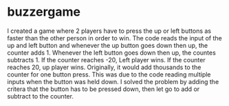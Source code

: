 # buzzergame
I created a game where 2 players have to press the up or left buttons as faster than the other person in order to win. The code reads the input of the up and left button and whenever the up button goes down then up, the counter adds 1. Whenever the left button goes down then up, the countes subtracts 1. If the counter reaches -20, Left player wins. If the counter reaches 20, up player wins. Originally, it would add thousands to the counter for one button press. This was due to the code reading multiple inputs when the button was held down. I solved the problem by adding the critera that the button has to be pressed down, then let go to add or subtract to the counter.
